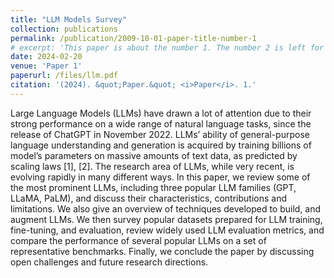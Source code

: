 ```yaml
---
title: "LLM Models Survey"
collection: publications
permalink: /publication/2009-10-01-paper-title-number-1
# excerpt: 'This paper is about the number 1. The number 2 is left for future work.'
date: 2024-02-20
venue: 'Paper 1'
paperurl: /files/llm.pdf
citation: '(2024). &quot;Paper.&quot; <i>Paper</i>. 1.'
---
```


Large Language Models (LLMs) have drawn a
lot of attention due to their strong performance on a wide
range of natural language tasks, since the release of ChatGPT
in November 2022. LLMs’ ability of general-purpose language
understanding and generation is acquired by training billions of
model’s parameters on massive amounts of text data, as predicted
by scaling laws [1], [2]. The research area of LLMs, while very
recent, is evolving rapidly in many different ways. In this paper,
we review some of the most prominent LLMs, including three
popular LLM families (GPT, LLaMA, PaLM), and discuss their
characteristics, contributions and limitations. We also give an
overview of techniques developed to build, and augment LLMs.
We then survey popular datasets prepared for LLM training,
fine-tuning, and evaluation, review widely used LLM evaluation
metrics, and compare the performance of several popular LLMs
on a set of representative benchmarks. Finally, we conclude
the paper by discussing open challenges and future research
directions.
<!-- The contents above will be part of a list of publications, if the user clicks the link for the publication than the contents of section will be rendered as a full page, allowing you to provide more information about the paper for the reader. When publications are displayed as a single page, the contents of the above "citation" field will automatically be included below this section in a smaller font. -->
